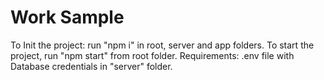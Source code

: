# Work Sample
To Init the project: run "npm i" in root, server and app folders.
To start the project, run "npm start" from root folder.
Requirements: .env file with Database credentials in "server" folder.
